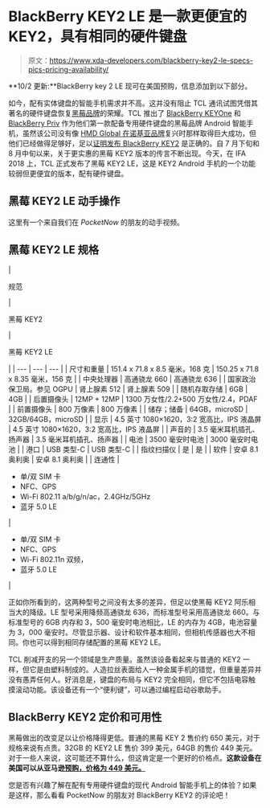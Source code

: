 # BlackBerry KEY2 LE 是一款更便宜的 KEY2，具有相同的硬件键盘

> 原文：<https://www.xda-developers.com/blackberry-key2-le-specs-pics-pricing-availability/>

**10/2 更新:**BlackBerry key 2 LE 现可在美国预购，信息添加到以下部分。

如今，配有实体键盘的智能手机需求并不高。这并没有阻止 TCL 通讯试图凭借其著名的硬件键盘恢复[黑莓品牌](https://www.xda-developers.com/blackberry-announces-a-long-term-licensing-agreement-with-tcl/)的荣耀。TCL 推出了 [BlackBerry KEYOne](https://www.xda-developers.com/blackberry-keyone-now-available-for-purchase-in-the-u-s-and-canada/) 和 [BlackBerry Priv](https://www.xda-developers.com/blackberry-priv-security-updates/) 作为他们第一款配备专用硬件键盘的黑莓品牌 Android 智能手机，虽然该公司没有像 [HMD Global 在诺基亚品牌](https://www.xda-developers.com/nokia-brand-flourishes-blackberry-brand-stagnating/)复兴时那样取得巨大成功，但他们已经做得足够好，足以[证明发布 BlackBerry KEY2](https://www.xda-developers.com/blackberry-key2-backlit-hardware-keyboard/) 是正确的。自 7 月下旬和 8 月中旬以来，关于更实惠的黑莓 KEY2 版本的传言不断出现。今天，在 IFA 2018 上，TCL 正式发布了黑莓 KEY2 LE，这是 KEY2 Android 手机的一个功能较弱但更便宜的版本，配有硬件键盘。

## 黑莓 KEY2 LE 动手操作

这里有一个来自我们在 *PocketNow* 的朋友的动手视频。

## 黑莓 KEY2 LE 规格

| 

规范

 | 

黑莓 KEY2

 | 

黑莓 KEY2 LE

 |
| --- | --- | --- |
| 尺寸和重量 | 151.4 x 71.8 x 8.5 毫米，168 克 | 150.25 x 71.8 x 8.35 毫米，156 克 |
| 中央处理器 | 高通骁龙 660 | 高通骁龙 636 |
| 国家政治保卫局。参见 OGPU | 肾上腺素 512 | 肾上腺素 509 |
| 随机存取存储 | 6GB | 4GB |
| 后置摄像头 | 12MP + 12MP | 1300 万女性/2.2+500 万女性/2.4，PDAF |
| 前置摄像头 | 800 万像素 | 800 万像素 |
| 储存；储备 | 64GB，microSD | 32GB/64GB，microSD |
| 显示 | 4.5 英寸 1080×1620，3:2 宽高比，IPS 液晶屏 | 4.5 英寸 1080×1620，3:2 宽高比，IPS 液晶屏 |
| 声音的 | 3.5 毫米耳机插孔、扬声器 | 3.5 毫米耳机插孔、扬声器 |
| 电池 | 3500 毫安时电池 | 3000 毫安时电池 |
| 港口 | USB 类型-C | USB 类型-C |
| 指纹扫描仪 | 是 | 是 |
| 软件 | 安卓 8.1 奥利奥 | 安卓 8.1 奥利奥 |
| 连通性 | 

*   单/双 SIM 卡
*   NFC、GPS
*   Wi-Fi 802.11 a/b/g/n/ac，2.4GHz/5GHz
*   蓝牙 5.0 LE

 | 

*   单/双 SIM 卡
*   NFC、GPS
*   Wi-Fi 802.11n 双频，
*   蓝牙 5.0 LE

 |

正如你所看到的，这两种型号之间没有太多的差异，但足以使黑莓 KEY2 阿乐相当大的降级。LE 型号采用降频高通骁龙 636，而标准型号采用高通骁龙 660。与标准型号的 6GB 内存和 3，500 毫安时电池相比，LE 的内存为 4GB，电池容量为 3，000 毫安时。尽管显示器、设计和软件基本相同，但相机传感器也大不相同。你也可以得到相同存储配置的黑莓 KEY2 LE。

TCL 削减开支的另一个领域是生产质量。虽然该设备看起来与普通的 KEY2 一样，但它是由塑料制成的。人造拉丝表面给人一种金属手机的错觉，但重量差异并没有愚弄任何人。好消息是，键盘的布局与 KEY2 完全相同，但它不包括电容触摸滚动功能。该设备还有一个“便利键”，可以通过编程启动谷歌助手。

## BlackBerry KEY2 定价和可用性

黑莓做出的改变足以让价格降得更低。普通的黑莓 KEY 2 售价约 650 美元，对于规格来说有点贵。32GB 的 KEY2 LE 售价 399 美元，64GB 的售价 449 美元。对于一些人来说，这可能还不算什么，但这肯定是一个更好的价格点。**这款设备在美国可以从亚马逊[预购，价格为 449 美元。](https://www.amazon.com/BlackBerry-Dual-SIM-BBE100-4-Unlocked-Smartphone/dp/B07H52NYBQ/ref=sr_1_2?srs=2529041011&ie=UTF8&qid=1538492149&sr=8-2&tag=xda-647ri01-20&ascsubtag=UUxdaUeUpU22089&asc_refurl=https%3A%2F%2Fwww.xda-developers.com%2Fblackberry-key2-le-specs-pics-pricing-availability%2F&asc_campaign=Short-Term)**

您是否有兴趣了解在配有专用硬件键盘的现代 Android 智能手机上的体验？如果是这样，那么看看 PocketNow 的朋友对 BlackBerry KEY2 的评论吧！